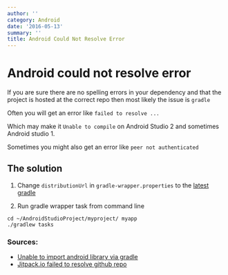 ```yaml
---
author: ''
category: Android
date: '2016-05-13'
summary: ''
title: Android Could Not Resolve Error
---
```

# Android could not resolve error

If you are sure there are no spelling errors in your dependency and that the project is hosted at the correct repo then most likely the issue is `gradle`

Often you will get an error like `failed to resolve ...`

Which may make it `Unable to compile` on Android Studio 2 and sometimes Android studio 1.

Sometimes you might also get an error like `peer not authenticated`

## The solution

1. Change `distributionUrl` in `gradle-wrapper.properties` to the [latest gradle](https://services.gradle.org/distributions/)

2. Run gradle wrapper task from command line

```
cd ~/AndroidStudioProject/myproject/ myapp
./gradlew tasks
```

### Sources:

- [Unable to import android library via gradle](https://github.com/PhilJay/MPAndroidChart/issues/1426)
- [Jitpack.io failed to resolve github repo](http://stackoverflow.com/questions/33058358/jitpack-io-failed-to-resolve-github-repo)
